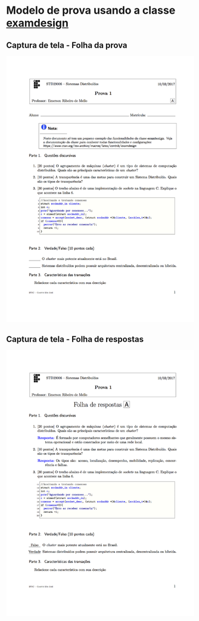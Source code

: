 # Modelo de prova usando a classe [examdesign](https://www.ctan.org/pkg/examdesign)



## Captura de tela - Folha da prova

![Prova](screenshot-01.png)

## Captura de tela - Folha de respostas

![Respostas](screenshot-02.png)